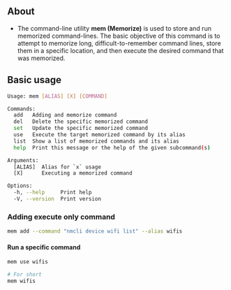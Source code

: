 ## About

- The command-line utility __mem (Memorize)__ is used to store and run memorized command-lines. The basic objective of this command is to attempt to memorize long, difficult-to-remember command lines, store them in a specific location, and then execute the desired command that was memorized.

## Basic usage

```bash
Usage: mem [ALIAS] [X] [COMMAND]

Commands:
  add   Adding and memorize command
  del   Delete the specific memorized command
  set   Update the specific memorized command
  use   Execute the target memorized command by its alias
  list  Show a list of memorized commands and its alias
  help  Print this message or the help of the given subcommand(s)

Arguments:
  [ALIAS]  Alias for `x` usage
  [X]      Executing a memorized command

Options:
  -h, --help     Print help
  -V, --version  Print version
```

### Adding execute only command

```bash
mem add --command "nmcli device wifi list" --alias wifis

```

#### Run a specific command

```bash
mem use wifis

# For short
mem wifis

```


